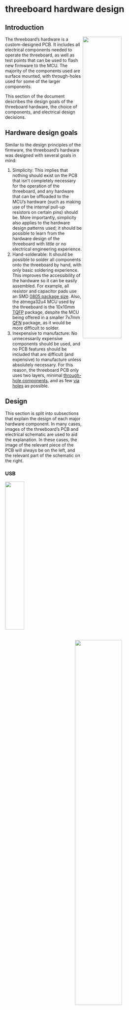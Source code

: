 # threeboard hardware design
## Introduction
<img src="../images/bottom.png" align="right" width=50%/>


The threeboard’s hardware is a custom-designed PCB. It includes all electrical components needed to operate the threeboard, as well as test points that can be used to flash new firmware to the MCU. The majority of the components used are surface mounted, with through-holes used for some of the larger components.

This section of the document describes the design goals of the threeboard hardware, the choice of components, and electrical design decisions.

## Hardware design goals
Similar to the design principles of the firmware, the threeboard’s hardware was designed with several goals in mind:

1. Simplicity: This implies that nothing should exist on the PCB that isn’t completely necessary for the operation of the threeboard, and any hardware that can be offloaded to the MCU’s hardware (such as making use of the internal pull-up resistors on certain pins) should be. More importantly, simplicity also applies to the hardware design patterns used; it should be possible to learn from the hardware design of the threeboard with little or no electrical engineering experience.
2. Hand-solderable: It should be possible to solder all components onto the threeboard by hand, with only basic soldering experience. This improves the accessibility of the hardware so it can be easily assembled. For example, all resistor and capacitor pads use an SMD [0805 package size](https://eepower.com/resistor-guide/resistor-standards-and-codes/resistor-sizes-and-packages). Also, the atmega32u4 MCU used by the threeboard is the 10x10mm [TQFP](https://en.wikipedia.org/wiki/Quad_flat_package) package, despite the MCU being offered in a smaller 7x7mm [QFN](https://en.wikipedia.org/wiki/Flat_no-leads_package) package, as it would be more difficult to solder.
3. Inexpensive to manufacture: No unnecessarily expensive components should be used, and no PCB features should be included that are difficult (and expensive) to manufacture unless absolutely necessary. For this reason, the threeboard PCB only uses two layers, minimal [through-hole components](https://en.wikipedia.org/wiki/Through-hole_technology), and as few [via holes](https://en.wikipedia.org/wiki/Via_(electronics)) as possible.

## Design
This section is split into subsections that explain the design of each major hardware component. In many cases, images of the threeboard’s PCB and electrical schematic are used to aid the explanation. In these cases, the image of the relevant piece of the PCB will always be on the left, and the relevant part of the schematic on the right.

### USB
<img src="../images/hardware/usb/bottom.png" align="left" width=35%/>
<img src="../images/hardware/usb/sch.png" align="right" width=55%/>
<br clear="right"/>
<br clear="left"/>

The threeboard’s USB hardware is very simple because the atmega32u4 has dedicated USB pins that map directly to the USB connector (pictured in red). The only additional hardware required is specified by the atmega32u4 datasheet, sections 2.2.8 and 2.2.9, which states that the D+ and D- USB data upstream ports should be connected to the USB data connector pins via serial 22Ω resistors (pictured in blue and green).

The complexity of the USB integration lies in the firmware. It’s responsible for keeping track of bus timing, issuing interrupts, and parsing and sending messages. This is discussed in detail in the [firmware design document](firmware_design.md).

### LEDs
<img src="../images/hardware/led/bottom1.png" align="left" width=60%/>
<img src="../images/hardware/led/sch1.png" align="right" width=35%/>
<br clear="right"/>
<br clear="left"/>

In order to be able to drive 22 LEDs using only 11 MCU pins, the majority of the threeboard’s LEDs are wired in a [multiplexed matrix](https://en.wikipedia.org/wiki/Multiplexed_display), where each individual LED in the matrix is addressable by a row and column value. In this configuration, all of the LEDs can’t be lit at the same time. Instead, each row of LEDs is scanned over in a [raster scanning](https://en.wikipedia.org/wiki/Raster_scan) fashion, and individual LEDs that should be lit are turned on until the next raster scan turns them off.

This row scanning happens within the firmware and is triggered every 2ms by timer interrupt 1. Given that there are 5 rows, a full refresh takes 10ms, which gives the threeboard’s LED indicators a refresh rate of 100Hz, which is well above the threshold for [perceivable flicker by the human eye](https://en.wikipedia.org/wiki/Flicker_fusion_threshold).

Only one LED from a column is lit at any one time, since only one LED from each column exists in a given row. Each column of LEDs is protected by one 220Ω current-limiting resistor in series to restrict the current to each LED to 22mA (calculated using [Ohm’s law](https://en.wikipedia.org/wiki/Ohm%27s_law) given the 5V input voltage from USB).

<img src="../images/hardware/led/bottom2.png" align="left" width=40%/>
<img src="../images/hardware/led/sch2.png" align="right" width=55%/>
<br clear="right"/>
<br clear="left"/>

There are two LEDs on the threeboard that are not included in the multiplexed LED matrix. These are the STATUS (shown in green) and ERR (shown in red) LEDs. They’re configured in parallel with their polarities inverted so that only one can be lit at any given time, and so that only one resistor and two MCU pins are required to drive them. These LEDs are configured in this way for two reasons:

1. 22 LEDs are hard to arrange in a row-column matrix since the number 22 has very few factors. The only configurations would be a 1x22 matrix (which isn’t a matrix) or a 2x11 matrix (which doesn’t reduce the use of LEDs or pins very much). So it’s more economical to put 20 LEDs in a 5x4 matrix and the remaining two in a standalone pair.
2. It’s beneficial when reporting errors or debugging issues with the firmware on the physical board (rather than the simulator) to have some LEDs which can be decoupled from the raster scanning loop. This means that if there are firmware issues with the loop logic, or issues with the MCU’s timer configuration, the STATUS or ERR LEDs can be lit independently of the matrix to help with debugging or surfacing errors.

### Mechanical key switches
<img src="../images/hardware/keyswitch/bottom.png" align="left" width=60%/>
<img src="../images/hardware/keyswitch/sch.png" align="right" width=35%/>
<br clear="right"/>
<br clear="left"/>

The threeboard uses [Cherry MX](https://deskthority.net/wiki/Cherry_MX) SPST-NO ([single pole, single throw, normally open](https://en.wikipedia.org/wiki/Switch#Contact_terminology)) mechanical switches for its physical key switches. The [bounce time](https://en.wikipedia.org/wiki/Switch#Contact_bounce) of these switches differs depending on the type of switch and the date of manufacture, but it’s safe to assume that it will be below 5ms. Most modern Cherry MX key switches have a 1ms bounce time.

These switches are wired directly to ground, which means they are configured to be [active low](https://en.wikipedia.org/wiki/Logic_level#Active_state); when pressed, they connect their MCU pin to ground. To avoid the situation where an unpressed switch leaves its corresponding MCU pin floating, each switch defaults to high using a [pull-up resistor](https://en.wikipedia.org/wiki/Pull-up_resistor). The atmega32u4 includes internal pull-up resistors on a number of its pin ports, so all three switches are wired to pins on PORTB which includes internal pull-up resistors as specified by the atmega32u4 datasheet, section 2.2.3, with typical resistances of 20-50kΩ.

The MCU pins used for the key switches were chosen carefully to correspond to the pins used for SCK (shown in red), MISO (shown in green), and MOSI (shown in blue) of the atmega32u4’s [SPI interface](https://en.wikipedia.org/wiki/Serial_Peripheral_Interface). These pins are necessary when flashing new firmware onto the MCU using SPI, and so wiring them to the legs of the key switches removes the need for adding dedicated testing pads to connect these pins to an SPI programmer during flashing.

### External EEPROMs
<img src="../images/hardware/eeprom/bottom.png" align="left" width=35%/>
<img src="../images/hardware/eeprom/sch.png" align="right" width=60%/>
<br clear="right"/>
<br clear="left"/>

The threeboard contains two external 512 kbit EEPROM devices. These devices communicate with the MCU using the using its 2-wire serial interface (the [I2C protocol](https://en.wikipedia.org/wiki/I%C2%B2C)). The atmega32u4 MCU has built-in hardware support for this interface, with a dedicated data pin (SDA) and clock pin (SCL), which collectively form the TWI (two-wire interface) bus. This interface is described in detail in the atmega32u4 datasheet, section 20.

The EEPROM devices can both be connected in parallel to these pins, as the I2C protocol uses 7-bit addresses, allowing for up to 128 devices on the same bus. Two 4.7kΩ pull-up resistors are used to pull each bus line high when not driven low by the [open-drain](https://en.wikipedia.org/wiki/Open_collector) interface, as mentioned in the atmega32u4 datasheet, section 20.2: _The only external hardware needed to implement the bus is a single pull-up resistor for each of the TWI bus lines_.

### External quartz crystal clock
<img src="../images/hardware/xtal/bottom.png" align="left" width=35%/>
<img src="../images/hardware/xtal/sch.png" align="right" width=60%/>
<br clear="right"/>
<br clear="left"/>

The threeboard includes a 16MHz quartz crystal oscillator (shown above in blue) as a clock source to the MCU. The MCU contains dedicated hardware pins for use with the external clock (XTAL1 and XTAL2), and the atmega32u4 datasheet, section 6.3, recommends the crystal to be wired as shown in the diagram above, with external capacitors within a 12pF - 22pF range (shown in red and green).

### Decoupling capacitors
<img src="../images/hardware/caps/bottom.png" align="left" width=25%/>
<img src="../images/hardware/caps/sch.png" align="right" width=70%/>
<br clear="right"/>
<br clear="left"/>

[Decoupling capacitors](https://en.wikipedia.org/wiki/Decoupling_capacitor) are positioned close to each VCC-connected pin on the MCU, to reduce the effect of voltage spikes and drops from the USB power supply. They are also necessary to facilitate instantaneous current increases that may be required by the MCU, as various actions performed by the MCU may have different current requirements.

### MCU
<img src="../images/hardware/mcu/bottom.png" align="left" width=35%/>
<img src="../images/hardware/mcu/sch.png" align="right" width=60%/>
<br clear="right"/>
<br clear="left"/>

The threeboard includes a reset push button to help flash firmware to the MCU during development. The reset switch (shown above in blue) is connected to the RESET pin in the MCU, pulled up to VCC with a 10kΩ pull-up resistor (shown in green). Additionally, the HWB pin is forced low to instruct the MCU to execute the USB bootloader on reset, which allows flashing new firmware on reset. To force it low, it’s tied to ground using a 10kΩ pull-down resistor (shown in red) to prevent the pin from floating.

As specified in the atmega32u4 datasheet, section 2.2.12, the UCap pin must be connected to a 1μF capacitor to regulate the USB output supply voltage.

### Manufacturing
<p align="center">
  <img src="../images/hardware/pcb/hardware.png" width=85%/>
</p>
TODO

### Component list
| Component ID | Description |
| ------------ | ----------- |
| [ATMEGA32U4-AUR](https://www.digikey.com/en/products/detail/microchip-technology/ATMEGA32U4-AUR/2238241) | Atmega32u4 8-bit microcontroller in 44 pin TQFP (10mm x 10mm) package. |
| [C0805C220J5GACTU](https://www.digikey.com/en/products/detail/kemet/C0805C220J5GACTU/411112) | 22pF ±5% 50V Ceramic Capacitor, SMD 0805. |
| [CC0805ZRY5V9BB104](https://www.digikey.com/en/products/detail/yageo/CC0805ZRY5V9BB104/2103145) | 0.1µF -20%, +80% 50V Ceramic Capacitor, SMD 0805. |
| [CC0805KKX7R7BB105](https://www.digikey.com/en/products/detail/yageo/CC0805KKX7R7BB105/2103149) | 1µF ±10% 16V Ceramic Capacitor, SMD 0805. |
| [CC0805ZRY5V6BB475](https://www.digikey.com/en/products/detail/yageo/CC0805ZRY5V6BB475/2103155) | 4.7µF -20%, +80% 10V Ceramic Capacitor, SMD 0805. |
| [RMCF0805JT22R0](https://www.digikey.com/en/products/detail/stackpole-electronics-inc/RMCF0805JT22R0/1942533) | 22Ω 5% 1/8W resistor, SMD 0805. |
| [RMCF0805JT220R](https://www.digikey.com/en/products/detail/stackpole-electronics-inc/RMCF0805JT220R/1942544) | 220Ω 5% 1/8W resistor, SMD 0805. |
| [RMCF0805JT10K0](https://www.digikey.com/en/products/detail/stackpole-electronics-inc/RMCF0805JT10K0/1942577) | 10kΩ 5% 1/8W resistor, SMD 0805. |
| [24LC512-I/MF](https://www.digikey.com/en/products/detail/microchip-technology/24LC512-I-MF/523013) | 512KBIT EEPROM I2C 8DFN. |
| [USB3070-30-A](https://www.digikey.com/en/products/detail/gct/USB3070-30-A/9859704) | Micro USB B female socket. |
| [PTS526 SK08 SMTR2 LFS](https://www.digikey.com/en/products/detail/c-k/PTS526-SK08-SMTR2-LFS/10056632) | Tactile Switch SPST-NO Top Actuated Surface Mount, 5.2mm x 5.2mm. |
| [LTL-1CHE](https://www.digikey.com/en/products/detail/lite-on-inc/LTL-1CHE/670000) | Diffused red LED. |
| [MX1A-E1NW](https://www.digikey.com/en/products/detail/cherry-americas-llc/MX1A-E1NW/20180) | Cherry MX “Blue” mechanical key switch SPST-NO 0.01A 12V. |
| [FA-238 16.0000MB-C3](https://www.digikey.com/en/products/detail/epson/FA-238-16.0000MB-C3/2403459) | 16MHz ±50ppm Crystal 18pF 80 Ohms 4-SMD. |